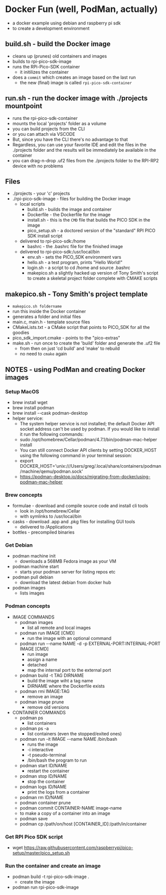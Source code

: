 # Docker Fun (well, PodMan, actually)
- a docker example using debian and raspberry pi sdk
- to create a development environment

## build.sh - build the Docker image
- cleans up (prunes) old containers and images
- builds to rpi-pico-sdk-image
- runs the RPi-Pico-SDK container
    - it initilizes the container
- does a `commit` which creates an image based on the last run
    - the new (final) image is called `rpi-pico-sdk-container`

## run.sh - run the docker image with ./projects mountpoint
- runs the rpi-pico-sdk-container
- mounts the local 'projects' folder as a volume
- you can build projects from the CLI
- or you can attach via VSCODE
- But, since you have the CLI there's no advantage to that
- Regardless, you can use your favorite IDE and edit the files in the ./projects folder and the results will be immediately be available in the container
- you can drag-n-drop .uf2 files from the ./projects folder to the RPI-RP2 device with no problems

## Files
- ./projects - your 'c' projects
- ./rpi-pico-sdk-image - files for building the Docker image
    - local scripts
        - build.sh - builds the image and container
        - Dockerfile - the Dockerfile for the image
        - install.sh - this is the `CMD` file that builds the PICO SDK in the image
        - pico_setup.sh - a doctored version of the "standard" RPI PICO SDK install script
    - delivered to rpi-pico-sdk:/home
        - bashrc - the .bashrc file for the finished image
    - delivered to rpi-pico-sdk:/usr/local/bin
        - env.sh - sets the PICO_SDK environment vars
        - hello.sh - a test program, prints "Hello World!"
        - login.sh - a script to cd /home and source .bashrc
        - makepico.sh a slightly hacked up version of Tony Smith's script to create a skeletal project folder complete with CMAKE scripts

## makepico.sh - Tony Smith's project template
 - `makepico.sh foldername`
 - run this inside the Docker container
 - generates a folder and initial files
 - main.c, main.h - template source files
 - CMakeLists.txt - a CMake script that points to PICO_SDK for all the goodies
 - pico_sdk_import.cmake - points to the "pico-extras"
 - make.sh - run once to create the 'build' folder and generate the .uf2 file
    - from then on just 'cd build' and 'make' to rebuild
    - no need to `cmake` again
    

## NOTES - using PodMan and creating Docker images

### Setup MacOS
- brew install wget
- brew install podman
- brew install --cask podman-desktop
- helper service:
    - The system helper service is not installed; the default Docker API socket address can't be used by podman. If you would like to install it run the following commands:
    - sudo /opt/homebrew/Cellar/podman/4.7.1/bin/podman-mac-helper install
    - You can still connect Docker API clients by setting DOCKER_HOST using the following command in your terminal session:
    - export DOCKER_HOST='unix:///Users/greg/.local/share/containers/podman/machine/qemu/podman.sock'
    - https://podman-desktop.io/docs/migrating-from-docker/using-podman-mac-helper

### Brew concepts
- formulae - download and compile source code and install cli tools
    - look in /opt/homebrew/Cellar
    - with symlinks to /usr/local/bin
- casks - download .app and .pkg files for installing GUI tools
    - delivered to /Applications
- bottles - precompiled binaries

### Get Debian
- podman machine init
    - downloads a 568MB Fedora image as your VM
- podman machine start
    - starts your podman server for listing repos etc
- podman pull debian
    - download the latest debian from docker hub
- podman images
    - lists images

### Podman concepts
- IMAGE COMMANDS
    - podman images
        - list all remote and local images
    - podman run IMAGE [CMD] 
        - run the image with an optional command
    - podman run --name NAME -d -p EXTERNAL-PORT:INTERNAL-PORT IMAGE [CMD]
        - run image
        - assign a name
        - detached
        - map the internal port to the external port
    - podman build -t TAG DIRNAME
        - build the image wiht a tag name
        - DIRNAME where the Dockerfile exists
    - podman rmi IMAGE:TAG
        - remove an image
    - podman image prune
        - remove old versions
- CONTAINER COMMANDS
    - podman ps
        - list containers
    - podman ps -a 
        - list containers (even the stopped/exited ones)
    - podman run -it IMAGE --name NAME /bin/bash
        - runs the image
        - -i interactive 
        - -t pseudo-terminal
        - /bin/bash the program to run
    - podman start ID/NAME
        - restart the container
    - podman stop ID/NAME
        - stop the container
    - podman logs ID/NAME
        - print the logs from a container
    - podman rm ID/NAME
    - podman container prune
    - podman commit CONTAINER-NAME image-name
	- to make a copy of a container into an image
    - podman save
    - podman cp /path/on/host [CONTAINER_ID]:/path/in/container

### Get RPI Pico SDK script
- wget https://raw.githubusercontent.com/raspberrypi/pico-setup/master/pico_setup.sh

### Run the container and create an image
- podman build -t rpi-pico-sdk-image .
    - create the image
- podman run rpi-pico-sdk-image

